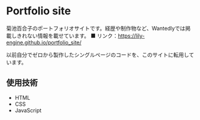 # Portfolio site
菊池百合子のポートフォリオサイトです。経歴や制作物など、Wantedlyでは掲載しきれない情報を載せています。
■ リンク：https://lily-engine.github.io/portfolio_site/

以前自分でゼロから製作したシングルページのコードを、このサイトに転用しています。

## 使用技術
- HTML
- CSS
- JavaScript

